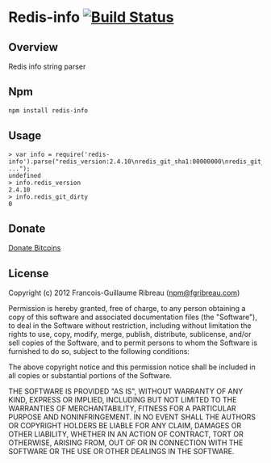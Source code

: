 Redis-info [![Build Status](https://secure.travis-ci.org/FGRibreau/node-redis-info.png)](http://travis-ci.org/FGRibreau/node-redis-info)
======================

Overview
--------

 Redis info string parser

Npm
------------

```bash
npm install redis-info
```

Usage
--------
```
> var info = require('redis-info').parse("redis_version:2.4.10\nredis_git_sha1:00000000\nredis_git_dirty:0\narch_bits:64\n ...");
undefined
> info.redis_version
2.4.10
> info.redis_git_dirty
0
```

## Donate
[Donate Bitcoins](https://coinbase.com/checkouts/fc3041b9d8116e0b98e7d243c4727a30)

License
-------
Copyright (c) 2012 Francois-Guillaume Ribreau (npm@fgribreau.com)

Permission is hereby granted, free of charge, to any person obtaining a copy
of this software and associated documentation files (the "Software"), to deal
in the Software without restriction, including without limitation the rights
to use, copy, modify, merge, publish, distribute, sublicense, and/or sell
copies of the Software, and to permit persons to whom the Software is
furnished to do so, subject to the following conditions:

The above copyright notice and this permission notice shall be included in
all copies or substantial portions of the Software.

THE SOFTWARE IS PROVIDED "AS IS", WITHOUT WARRANTY OF ANY KIND, EXPRESS OR
IMPLIED, INCLUDING BUT NOT LIMITED TO THE WARRANTIES OF MERCHANTABILITY,
FITNESS FOR A PARTICULAR PURPOSE AND NONINFRINGEMENT. IN NO EVENT SHALL THE
AUTHORS OR COPYRIGHT HOLDERS BE LIABLE FOR ANY CLAIM, DAMAGES OR OTHER
LIABILITY, WHETHER IN AN ACTION OF CONTRACT, TORT OR OTHERWISE, ARISING FROM,
OUT OF OR IN CONNECTION WITH THE SOFTWARE OR THE USE OR OTHER DEALINGS IN
THE SOFTWARE.
